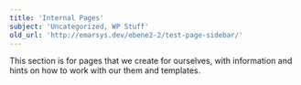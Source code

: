 ```yaml
---
title: 'Internal Pages'
subject: 'Uncategorized, WP Stuff'
old_url: 'http://emarsys.dev/ebene2-2/test-page-sidebar/'
---
```


This section is for pages that we create for ourselves, with information and hints on how to work with our them and templates.